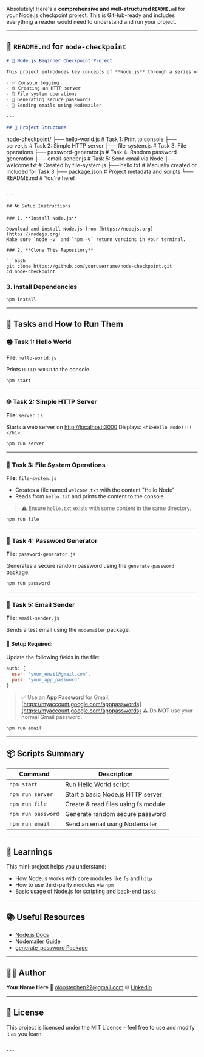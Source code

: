 Absolutely! Here's a **comprehensive and well-structured `README.md`** for your Node.js checkpoint project. This is GitHub-ready and includes everything a reader would need to understand and run your project.

---

## 📘 `README.md` for `node-checkpoint`

```markdown
# 🚀 Node.js Beginner Checkpoint Project

This project introduces key concepts of **Node.js** through a series of beginner-friendly tasks. It covers:

- ✅ Console logging
- 🌐 Creating an HTTP server
- 📁 File system operations
- 🔐 Generating secure passwords
- 📧 Sending emails using Nodemailer

---

## 📂 Project Structure

```

node-checkpoint/
├── hello-world.js            # Task 1: Print to console
├── server.js                 # Task 2: Simple HTTP server
├── file-system.js            # Task 3: File operations
├── password-generator.js     # Task 4: Random password generation
├── email-sender.js           # Task 5: Send email via Node
├── welcome.txt               # Created by file-system.js
├── hello.txt                 # Manually created or included for Task 3
├── package.json              # Project metadata and scripts
└── README.md                 # You're here!

````

---

## 🛠️ Setup Instructions

### 1. **Install Node.js**

Download and install Node.js from [https://nodejs.org](https://nodejs.org)  
Make sure `node -v` and `npm -v` return versions in your terminal.

### 2. **Clone This Repository**

```bash
git clone https://github.com/yourusername/node-checkpoint.git
cd node-checkpoint
````

### 3. **Install Dependencies**

```bash
npm install
```

---

## 🧪 Tasks and How to Run Them

### 🖨️ Task 1: Hello World

**File**: `hello-world.js`

Prints `HELLO WORLD` to the console.

```bash
npm start
```

---

### 🌐 Task 2: Simple HTTP Server

**File**: `server.js`

Starts a web server on [http://localhost:3000](http://localhost:3000)
Displays: `<h1>Hello Node!!!!</h1>`

```bash
npm run server
```

---

### 📂 Task 3: File System Operations

**File**: `file-system.js`

* Creates a file named `welcome.txt` with the content "Hello Node"
* Reads from `hello.txt` and prints the content to the console

> ⚠️ Ensure `hello.txt` exists with some content in the same directory.

```bash
npm run file
```

---

### 🔐 Task 4: Password Generator

**File**: `password-generator.js`

Generates a secure random password using the `generate-password` package.

```bash
npm run password
```

---

### 📧 Task 5: Email Sender

**File**: `email-sender.js`

Sends a test email using the `nodemailer` package.

#### 🔐 Setup Required:

Update the following fields in the file:

```js
auth: {
  user: 'your_email@gmail.com',
  pass: 'your_app_password'
}
```

> ✅ Use an **App Password** for Gmail: [https://myaccount.google.com/apppasswords](https://myaccount.google.com/apppasswords)
> ⚠️ Do **NOT** use your normal Gmail password.

```bash
npm run email
```

---

## 📦 Scripts Summary

| Command            | Description                         |
| ------------------ | ----------------------------------- |
| `npm start`        | Run Hello World script              |
| `npm run server`   | Start a basic Node.js HTTP server   |
| `npm run file`     | Create & read files using fs module |
| `npm run password` | Generate random secure password     |
| `npm run email`    | Send an email using Nodemailer      |

---

## 🧠 Learnings

This mini-project helps you understand:

* How Node.js works with core modules like `fs` and `http`
* How to use third-party modules via `npm`
* Basic usage of Node.js for scripting and back-end tasks

---

## 📚 Useful Resources

* [Node.js Docs](https://nodejs.org/en/docs/)
* [Nodemailer Guide](https://www.w3schools.com/nodejs/nodejs_email.asp)
* [generate-password Package](https://www.npmjs.com/package/generate-password)

---

## 👨‍💻 Author

**Your Name Here**
📧 [oloostephen22@gmail.com](oloostephen22@gmail.com)
🌐 [LinkedIn](https://www.linkedin.com/in/stephenoloolegacyio)

---

## 📝 License

This project is licensed under the MIT License - feel free to use and modify it as you learn.

```

---


```
